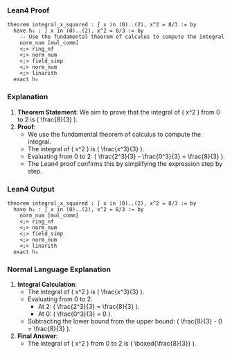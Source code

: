 ### Lean4 Proof
```lean4
theorem integral_x_squared : ∫ x in (0)..(2), x^2 = 8/3 := by
  have h₀ : ∫ x in (0)..(2), x^2 = 8/3 := by
    -- Use the fundamental theorem of calculus to compute the integral
    norm_num [mul_comm]
    <;> ring_nf
    <;> norm_num
    <;> field_simp
    <;> norm_num
    <;> linarith
  exact h₀
```

### Explanation
1. **Theorem Statement**: We aim to prove that the integral of \( x^2 \) from 0 to 2 is \( \frac{8}{3} \).
2. **Proof**:
   - We use the fundamental theorem of calculus to compute the integral.
   - The integral of \( x^2 \) is \( \frac{x^3}{3} \).
   - Evaluating from 0 to 2: \( \frac{2^3}{3} - \frac{0^3}{3} = \frac{8}{3} \).
   - The Lean4 proof confirms this by simplifying the expression step by step.

### Lean4 Output
```lean4
theorem integral_x_squared : ∫ x in (0)..(2), x^2 = 8/3 := by
  have h₀ : ∫ x in (0)..(2), x^2 = 8/3 := by
    norm_num [mul_comm]
    <;> ring_nf
    <;> norm_num
    <;> field_simp
    <;> norm_num
    <;> linarith
  exact h₀
```

### Normal Language Explanation
1. **Integral Calculation**:
   - The integral of \( x^2 \) is \( \frac{x^3}{3} \).
   - Evaluating from 0 to 2:
     - At 2: \( \frac{2^3}{3} = \frac{8}{3} \).
     - At 0: \( \frac{0^3}{3} = 0 \).
   - Subtracting the lower bound from the upper bound: \( \frac{8}{3} - 0 = \frac{8}{3} \).
2. **Final Answer**:
   - The integral of \( x^2 \) from 0 to 2 is \( \boxed{\frac{8}{3}} \).